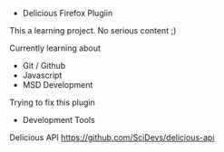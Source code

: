 * Delicious Firefox Plugiin

This a learning project. No serious content ;)

Currently learning about

- Git / Github
- Javascript
- MSD Development

Trying to fix this plugin

* Development Tools

Delicious API https://github.com/SciDevs/delicious-api
